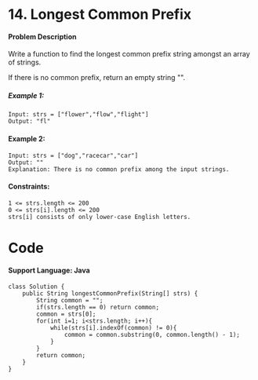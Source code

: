 # 14. Longest Common Prefix

#### Problem Description
Write a function to find the longest common prefix string amongst an array of strings.

If there is no common prefix, return an empty string "".

 

##### Example 1:
````
Input: strs = ["flower","flow","flight"]
Output: "fl"
````
#### Example 2:
````
Input: strs = ["dog","racecar","car"]
Output: ""
Explanation: There is no common prefix among the input strings.
 ````

#### Constraints:
````
1 <= strs.length <= 200
0 <= strs[i].length <= 200
strs[i] consists of only lower-case English letters.
````

# Code
#### Support Language: Java
````
class Solution {
    public String longestCommonPrefix(String[] strs) {
        String common = "";
        if(strs.length == 0) return common;
        common = strs[0];
        for(int i=1; i<strs.length; i++){
            while(strs[i].indexOf(common) != 0){
                common = common.substring(0, common.length() - 1);
            }
        }
        return common;
    }
}
````
